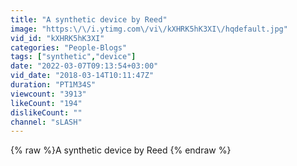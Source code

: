 ```yaml
---
title: "A synthetic device by Reed"
image: "https:\/\/i.ytimg.com\/vi\/kXHRK5hK3XI\/hqdefault.jpg"
vid_id: "kXHRK5hK3XI"
categories: "People-Blogs"
tags: ["synthetic","device"]
date: "2022-03-07T09:13:54+03:00"
vid_date: "2018-03-14T10:11:47Z"
duration: "PT1M34S"
viewcount: "3913"
likeCount: "194"
dislikeCount: ""
channel: "sLASH"
---
```

{% raw %}A synthetic device by Reed {% endraw %}
